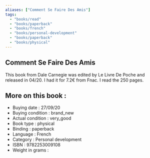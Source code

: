 ```yaml
---
aliases: ["Comment Se Faire Des Amis"] 
tags: 
  - "books/read" 
  - "books/paperback" 
  - "books/french"
  - "books/personal-development"
  - "books/paperback"
  - "books/physical"
---
```



## Comment Se Faire Des Amis
This book from Dale Carnegie was edited by Le Livre De Poche and released in 04/20. I had it for 7.2€ from Fnac. I read the 250 pages.

## More on this book :
- Buying date : 27/09/20
- Buying condition : brand_new
- Actual condition : very_good
- Book type : physical
- Binding : paperback
- Language : French
- Category : Personal development
- ISBN : 9782253009108
- Weight in grams : 
